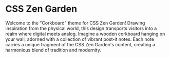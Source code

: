 # CSS Zen Garden

Welcome to the "Corkboard" theme for CSS Zen Garden! Drawing inspiration from the physical world, this design transports visitors into a realm where digital meets analog. Imagine a wooden corkboard hanging on your wall, adorned with a collection of vibrant post-it notes. Each note carries a unique fragment of the CSS Zen Garden's content, creating a harmonious blend of tradition and modernity.